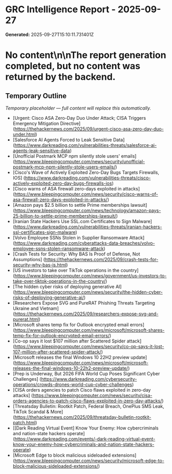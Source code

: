 # GRC Intelligence Report - 2025-09-27
**Generated:** 2025-09-27T15:10:11.731401Z
# No content\n\nThe report generation completed, but no content was returned by the backend.

## Temporary Outline
_Temporary placeholder — full content will replace this automatically._
- [Urgent: Cisco ASA Zero-Day Duo Under Attack; CISA Triggers Emergency Mitigation Directive] (https://thehackernews.com/2025/09/urgent-cisco-asa-zero-day-duo-under.html)
- [Salesforce AI Agents Forced to Leak Sensitive Data] (https://www.darkreading.com/vulnerabilities-threats/salesforce-ai-agents-leak-sensitive-data)
- [Unofficial Postmark MCP npm silently stole users' emails] (https://www.bleepingcomputer.com/news/security/unofficial-postmark-mcp-npm-silently-stole-users-emails/)
- [Cisco's Wave of Actively Exploited Zero-Day Bugs Targets Firewalls, IOS] (https://www.darkreading.com/vulnerabilities-threats/cisco-actively-exploited-zero-day-bugs-firewalls-ios)
- [Cisco warns of ASA firewall zero-days exploited in attacks] (https://www.bleepingcomputer.com/news/security/cisco-warns-of-asa-firewall-zero-days-exploited-in-attacks/)
- [Amazon pays $2.5 billion to settle Prime memberships lawsuit] (https://www.bleepingcomputer.com/news/technology/amazon-pays-25-billion-to-settle-prime-memberships-lawsuit/)
- [Iranian State Hackers Use SSL.com Certificates to Sign Malware] (https://www.darkreading.com/vulnerabilities-threats/iranian-hackers-ssl-certificates-sign-malware)
- [Volvo Employee SSNs Stolen in Supplier Ransomware Attack] (https://www.darkreading.com/cyberattacks-data-breaches/volvo-employee-ssns-stolen-ransomware-attack)
- [Crash Tests for Security: Why BAS Is Proof of Defense, Not Assumptions] (https://thehackernews.com/2025/09/crash-tests-for-security-why-bas-is.html)
- [US investors to take over TikTok operations in the country] (https://www.bleepingcomputer.com/news/government/us-investors-to-take-over-tiktok-operations-in-the-country/)
- [The hidden cyber risks of deploying generative AI] (https://www.bleepingcomputer.com/news/security/the-hidden-cyber-risks-of-deploying-generative-ai/)
- [Researchers Expose SVG and PureRAT Phishing Threats Targeting Ukraine and Vietnam] (https://thehackernews.com/2025/09/researchers-expose-svg-and-purerat.html)
- [Microsoft shares temp fix for Outlook encrypted email errors] (https://www.bleepingcomputer.com/news/microsoft/microsoft-shares-temp-fix-for-outlook-encrypted-email-errors/)
- [Co-op says it lost $107 million after Scattered Spider attack] (https://www.bleepingcomputer.com/news/security/co-op-says-it-lost-107-million-after-scattered-spider-attack/)
- [Microsoft releases the final Windows 10 22H2 preview update] (https://www.bleepingcomputer.com/news/microsoft/microsoft-releases-the-final-windows-10-22h2-preview-update/)
- [Prep is Underway, But 2026 FIFA World Cup Poses Significant Cyber Challenges] (https://www.darkreading.com/cybersecurity-operations/crowds-drones-world-cup-cyber-challenges)
- [CISA orders agencies to patch Cisco flaws exploited in zero-day attacks] (https://www.bleepingcomputer.com/news/security/cisa-orders-agencies-to-patch-cisco-flaws-exploited-in-zero-day-attacks/)
- [Threatsday Bulletin: Rootkit Patch, Federal Breach, OnePlus SMS Leak, TikTok Scandal & More] (https://thehackernews.com/2025/09/threatsday-bulletin-rootkit-patch.html)
- [[Dark Reading Virtual Event] Know Your Enemy: How cybercriminals and nation-state hackers operate] (https://www.darkreading.com/events/-dark-reading-virtual-event-know-your-enemy-how-cybercriminals-and-nation-state-hackers-operate)
- [Microsoft Edge to block malicious sideloaded extensions] (https://www.bleepingcomputer.com/news/security/microsoft-edge-to-block-malicious-sideloaded-extensions/)
